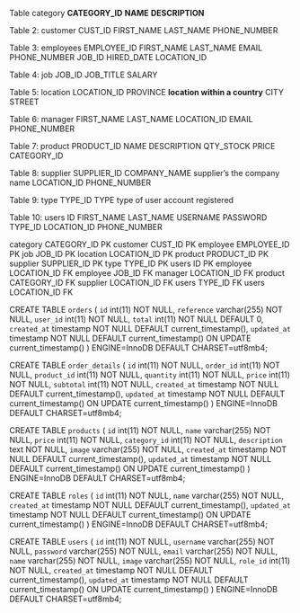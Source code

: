 Table category
 **CATEGORY_ID**
 **NAME**
 **DESCRIPTION**

 Table 2: customer
 CUST_ID
 FIRST_NAME
 LAST_NAME
 PHONE_NUMBER

 Table 3: employees
 EMPLOYEE_ID
 FIRST_NAME
 LAST_NAME
 EMAIL
 PHONE_NUMBER
 JOB_ID
 HIRED_DATE
 LOCATION_ID

 Table 4: job
 JOB_ID
 JOB_TITLE
 SALARY

 Table 5: location
 LOCATION_ID
 PROVINCE  **location within a country**
 CITY
 STREET

 Table 6: manager
 FIRST_NAME
 LAST_NAME
 LOCATION_ID
 EMAIL
 PHONE_NUMBER

 Table 7: product
 PRODUCT_ID
 NAME
 DESCRIPTION
 QTY_STOCK
 PRICE
 CATEGORY_ID

 Table 8: supplier
 SUPPLIER_ID
 COMPANY_NAME  	supplier’s the company name
 LOCATION_ID
 PHONE_NUMBER

 Table 9: type
 TYPE_ID
 TYPE  type of user account registered

 Table 10: users
 ID
 FIRST_NAME
 LAST_NAME
 USERNAME
 PASSWORD
 TYPE_ID
 LOCATION_ID
 PHONE_NUMBER

category	CATEGORY_ID	PK
customer	CUST_ID	PK
employee	EMPLOYEE_ID	PK
job	JOB_ID	PK
location	LOCATION_ID	PK
product	PRODUCT_ID	PK
supplier	SUPPLIER_ID	PK
type	TYPE_ID	PK
users	ID	PK
employee	LOCATION_ID	FK
employee	JOB_ID	FK
manager	LOCATION_ID	FK
product	CATEGORY_ID	FK
supplier	LOCATION_ID	FK
users	TYPE_ID	FK
users	LOCATION_ID	FK


CREATE TABLE `orders` (
  `id` int(11) NOT NULL,
  `reference` varchar(255) NOT NULL,
  `user_id` int(11) NOT NULL,
  `total` int(11) NOT NULL DEFAULT 0,
  `created_at` timestamp NOT NULL DEFAULT current_timestamp(),
  `updated_at` timestamp NOT NULL DEFAULT current_timestamp() ON UPDATE current_timestamp()
) ENGINE=InnoDB DEFAULT CHARSET=utf8mb4;

CREATE TABLE `order_details` (
  `id` int(11) NOT NULL,
  `order_id` int(11) NOT NULL,
  `product_id` int(11) NOT NULL,
  `quantity` int(11) NOT NULL,
  `price` int(11) NOT NULL,
  `subtotal` int(11) NOT NULL,
  `created_at` timestamp NOT NULL DEFAULT current_timestamp(),
  `updated_at` timestamp NOT NULL DEFAULT current_timestamp() ON UPDATE current_timestamp()
) ENGINE=InnoDB DEFAULT CHARSET=utf8mb4;    


CREATE TABLE `products` (
  `id` int(11) NOT NULL,
  `name` varchar(255) NOT NULL,
  `price` int(11) NOT NULL,
  `category_id` int(11) NOT NULL,
  `description` text NOT NULL,
  `image` varchar(255) NOT NULL,
  `created_at` timestamp NOT NULL DEFAULT current_timestamp(),
  `updated_at` timestamp NOT NULL DEFAULT current_timestamp() ON UPDATE current_timestamp()
) ENGINE=InnoDB DEFAULT CHARSET=utf8mb4;


CREATE TABLE `roles` (
  `id` int(11) NOT NULL,
  `name` varchar(255) NOT NULL,
  `created_at` timestamp NOT NULL DEFAULT current_timestamp(),
  `updated_at` timestamp NOT NULL DEFAULT current_timestamp() ON UPDATE current_timestamp()
) ENGINE=InnoDB DEFAULT CHARSET=utf8mb4;

CREATE TABLE `users` (
  `id` int(11) NOT NULL,
  `username` varchar(255) NOT NULL,
  `password` varchar(255) NOT NULL,
  `email` varchar(255) NOT NULL,
  `name` varchar(255) NOT NULL,
  `image` varchar(255) NOT NULL,
  `role_id` int(11) NOT NULL,
  `created_at` timestamp NOT NULL DEFAULT current_timestamp(),
  `updated_at` timestamp NOT NULL DEFAULT current_timestamp() ON UPDATE current_timestamp()
) ENGINE=InnoDB DEFAULT CHARSET=utf8mb4;



